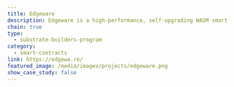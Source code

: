 ```yaml
---
title: Edgeware
description: Edgeware is a high-performance, self-upgrading WASM smart contract platform, in the Polkadot ecosystem.
chain: true
type:
  - substrate-builders-program
category:
  - smart-contracts
link: https://edgewa.re/
featured_image: /media/images/projects/edgeware.png
show_case_study: false
---
```

